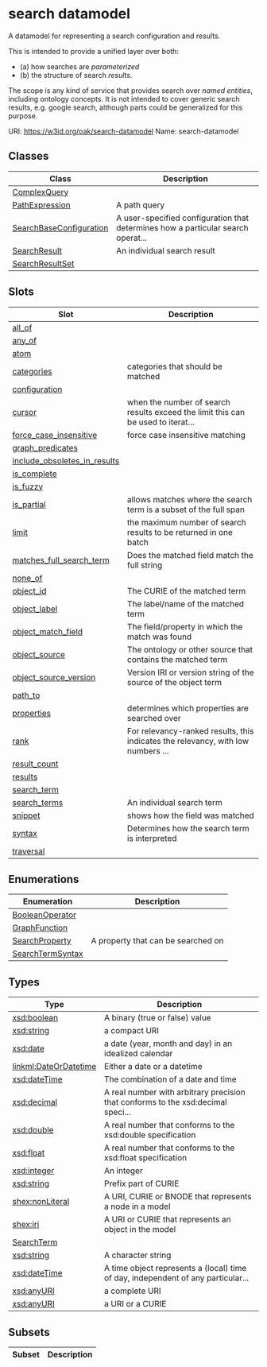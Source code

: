 # search datamodel

A datamodel for representing a search configuration and results.

This is intended to provide a unified layer over both:

- (a) how searches are *parameterized*
- (b) the structure of search *results*.

The scope is any kind of service that provides search over *named entities*, including ontology concepts. It is not intended to cover generic
search results, e.g. google search, although parts could be generalized for this purpose.

URI: https://w3id.org/oak/search-datamodel
Name: search-datamodel



## Classes

| Class | Description |
| --- | --- |
| [ComplexQuery](ComplexQuery.md) |  |
| [PathExpression](PathExpression.md) | A path query |
| [SearchBaseConfiguration](SearchBaseConfiguration.md) | A user-specified configuration that determines how a particular search operat... |
| [SearchResult](SearchResult.md) | An individual search result |
| [SearchResultSet](SearchResultSet.md) |  |


## Slots

| Slot | Description |
| --- | --- |
| [all_of](all_of.md) |  |
| [any_of](any_of.md) |  |
| [atom](atom.md) |  |
| [categories](categories.md) | categories that should be matched |
| [configuration](configuration.md) |  |
| [cursor](cursor.md) | when the number of search results exceed the limit this can be used to iterat... |
| [force_case_insensitive](force_case_insensitive.md) | force case insensitive matching |
| [graph_predicates](graph_predicates.md) |  |
| [include_obsoletes_in_results](include_obsoletes_in_results.md) |  |
| [is_complete](is_complete.md) |  |
| [is_fuzzy](is_fuzzy.md) |  |
| [is_partial](is_partial.md) | allows matches where the search term is a subset of the full span |
| [limit](limit.md) | the maximum number of search results to be returned in one batch |
| [matches_full_search_term](matches_full_search_term.md) | Does the matched field match the full string |
| [none_of](none_of.md) |  |
| [object_id](object_id.md) | The CURIE of the matched term |
| [object_label](object_label.md) | The label/name of the matched term |
| [object_match_field](object_match_field.md) | The field/property in which the match was found |
| [object_source](object_source.md) | The ontology or other source that contains the matched term |
| [object_source_version](object_source_version.md) | Version IRI or version string of the source of the object term |
| [path_to](path_to.md) |  |
| [properties](properties.md) | determines which properties are searched over |
| [rank](rank.md) | For relevancy-ranked results, this indicates the relevancy, with low numbers ... |
| [result_count](result_count.md) |  |
| [results](results.md) |  |
| [search_term](search_term.md) |  |
| [search_terms](search_terms.md) | An individual search term |
| [snippet](snippet.md) | shows how the field was matched |
| [syntax](syntax.md) | Determines how the search term is interpreted |
| [traversal](traversal.md) |  |


## Enumerations

| Enumeration | Description |
| --- | --- |
| [BooleanOperator](BooleanOperator.md) |  |
| [GraphFunction](GraphFunction.md) |  |
| [SearchProperty](SearchProperty.md) | A property that can be searched on |
| [SearchTermSyntax](SearchTermSyntax.md) |  |


## Types

| Type | Description |
| --- | --- |
| [xsd:boolean](http://www.w3.org/2001/XMLSchema#boolean) | A binary (true or false) value |
| [xsd:string](http://www.w3.org/2001/XMLSchema#string) | a compact URI |
| [xsd:date](http://www.w3.org/2001/XMLSchema#date) | a date (year, month and day) in an idealized calendar |
| [linkml:DateOrDatetime](https://w3id.org/linkml/DateOrDatetime) | Either a date or a datetime |
| [xsd:dateTime](http://www.w3.org/2001/XMLSchema#dateTime) | The combination of a date and time |
| [xsd:decimal](http://www.w3.org/2001/XMLSchema#decimal) | A real number with arbitrary precision that conforms to the xsd:decimal speci... |
| [xsd:double](http://www.w3.org/2001/XMLSchema#double) | A real number that conforms to the xsd:double specification |
| [xsd:float](http://www.w3.org/2001/XMLSchema#float) | A real number that conforms to the xsd:float specification |
| [xsd:integer](http://www.w3.org/2001/XMLSchema#integer) | An integer |
| [xsd:string](http://www.w3.org/2001/XMLSchema#string) | Prefix part of CURIE |
| [shex:nonLiteral](shex:nonLiteral) | A URI, CURIE or BNODE that represents a node in a model |
| [shex:iri](shex:iri) | A URI or CURIE that represents an object in the model |
| [SearchTerm](SearchTerm.md) |  |
| [xsd:string](http://www.w3.org/2001/XMLSchema#string) | A character string |
| [xsd:dateTime](http://www.w3.org/2001/XMLSchema#dateTime) | A time object represents a (local) time of day, independent of any particular... |
| [xsd:anyURI](http://www.w3.org/2001/XMLSchema#anyURI) | a complete URI |
| [xsd:anyURI](http://www.w3.org/2001/XMLSchema#anyURI) | a URI or a CURIE |


## Subsets

| Subset | Description |
| --- | --- |
